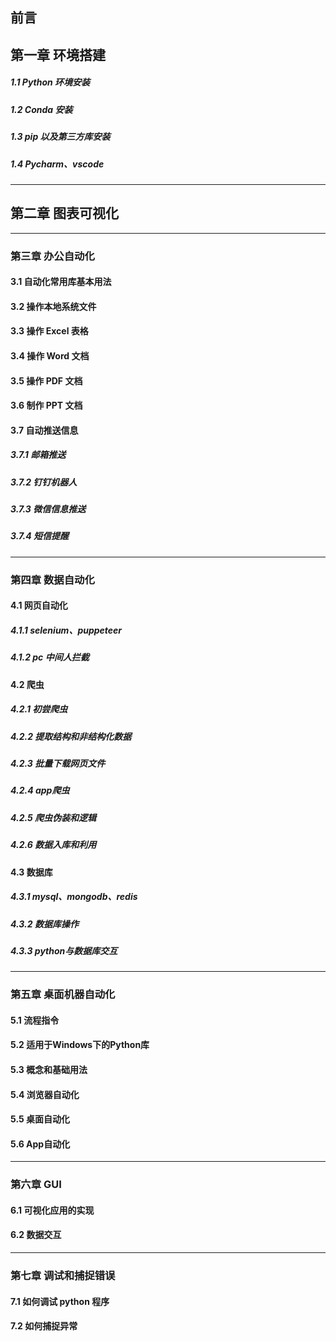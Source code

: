 
## 前言

## 第一章 环境搭建
##### 1.1 Python 环境安装
##### 1.2 Conda 安装
##### 1.3 pip 以及第三方库安装
##### 1.4 Pycharm、vscode

---

## 第二章 图表可视化


---

### 第三章 办公自动化
#### 3.1 自动化常用库基本用法
#### 3.2 操作本地系统文件
#### 3.3 操作 Excel 表格
#### 3.4 操作 Word 文档
#### 3.5 操作 PDF 文档
#### 3.6 制作 PPT 文档
#### 3.7 自动推送信息
##### 3.7.1 邮箱推送
##### 3.7.2 钉钉机器人
##### 3.7.3 微信信息推送
##### 3.7.4 短信提醒

---

### 第四章 数据自动化
#### 4.1 网页自动化
##### 4.1.1 selenium、puppeteer
##### 4.1.2 pc 中间人拦截
#### 4.2 爬虫
##### 4.2.1 初尝爬虫
##### 4.2.2 提取结构和非结构化数据
##### 4.2.3 批量下载网页文件
##### 4.2.4 app爬虫
##### 4.2.5 爬虫伪装和逻辑
##### 4.2.6 数据入库和利用
#### 4.3 数据库
##### 4.3.1 mysql、mongodb、redis
##### 4.3.2 数据库操作
##### 4.3.3 python与数据库交互

---

### 第五章 桌面机器自动化
#### 5.1 流程指令
#### 5.2 适用于Windows下的Python库
#### 5.3 概念和基础用法
#### 5.4 浏览器自动化
#### 5.5 桌面自动化
#### 5.6 App自动化

---

### 第六章 GUI
#### 6.1 可视化应用的实现
#### 6.2 数据交互

---

### 第七章 调试和捕捉错误
#### 7.1 如何调试 python 程序
#### 7.2 如何捕捉异常







